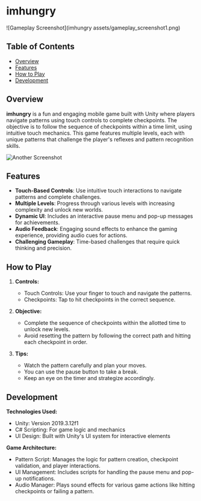 # imhungry

![Gameplay Screenshot](imhungry assets/gameplay_screenshot1.png)

## Table of Contents

- [Overview](#overview)
- [Features](#features)
- [How to Play](#how-to-play)
- [Development](#development)

## Overview

**imhungry** is a fun and engaging mobile game built with Unity where players navigate patterns using touch controls to complete checkpoints. The objective is to follow the sequence of checkpoints within a time limit, using intuitive touch mechanics. This game features multiple levels, each with unique patterns that challenge the player's reflexes and pattern recognition skills.

![Another Screenshot](assets/images/gameplay_screenshot2.png)

## Features

- **Touch-Based Controls**: Use intuitive touch interactions to navigate patterns and complete challenges.
- **Multiple Levels**: Progress through various levels with increasing complexity and unlock new worlds.
- **Dynamic UI**: Includes an interactive pause menu and pop-up messages for achievements.
- **Audio Feedback**: Engaging sound effects to enhance the gaming experience, providing audio cues for actions.
- **Challenging Gameplay**: Time-based challenges that require quick thinking and precision.

## How to Play

1. **Controls:**
   - Touch Controls: Use your finger to touch and navigate the patterns.
   - Checkpoints: Tap to hit checkpoints in the correct sequence.

2. **Objective:**
   - Complete the sequence of checkpoints within the allotted time to unlock new levels.
   - Avoid resetting the pattern by following the correct path and hitting each checkpoint in order.
    
3. **Tips:**
   - Watch the pattern carefully and plan your moves.
   - You can use the pause button to take a break.
   - Keep an eye on the timer and strategize accordingly.

## Development

**Technologies Used:**

  - Unity: Version 2019.3.12f1
  - C# Scripting: For game logic and mechanics
  - UI Design: Built with Unity's UI system for interactive elements

**Game Architecture:**
  - Pattern Script: Manages the logic for pattern creation, checkpoint validation, and player interactions.
  - UI Management: Includes scripts for handling the pause menu and pop-up notifications.
  - Audio Manager: Plays sound effects for various game actions like hitting checkpoints or failing a pattern.
